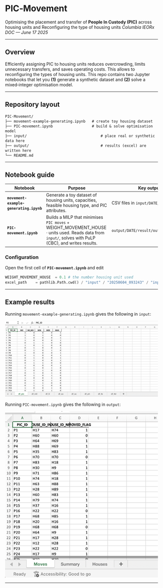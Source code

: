 # PIC‑Movement

Optimising the placement and transfer of **People In Custody (PIC)** across housing units and Reconfiguring the type of housing units
*Columbia IEORx DOC — June 17 2025*

---

## Overview

Efficiently assigning PIC to housing units reduces overcrowding, limits unnecessary transfers, and saves operating costs. This allows to reconfiguring the types of housing units. This repo contains two Jupyter notebooks that let you **(1)** generate a synthetic dataset and **(2)** solve a mixed‑integer optimisation model.

---

## Repository layout

```
PIC-Movement/
├── movement-example-generating.ipynb   # create toy housing dataset
├── PIC-movement.ipynb                  # build & solve optimisation model
├── input/                                  # place real or synthetic data here
├── output/                                 # results (excel) are written here
└── README.md
```

---



## Notebook guide

| Notebook                                | Purpose                                                                                                                                                    | Key outputs                                         |
| --------------------------------------- | ---------------------------------------------------------------------------------------------------------------------------------------------------------- | --------------------------------------------------- |
| **`movement-example-generating.ipynb`** | Generate a toy dataset of housing units, capacities, feasible housing type, and PIC attributes.                                                                                | CSV files in `input/DATE/`                               |
| **`PIC-movement.ipynb`**                | Builds a MILP that minimises  $\texttt{PIC moves} + \text{WEIGHT\_MOVEMENT\_HOUSE}\cdot \text{units used}$. Reads data from `input/`, solves with PuLP (CBC), and writes results. | `output/DATE/result/output_moves.xlsx` |

### Configuration

Open the first cell of **`PIC-movement.ipynb`** and edit

```python
WEIGHT_MOVEMENT_HOUSE  = 0.1 # the number housing unit used
excel_path    = pathlib.Path.cwd() / "input" / "20250604_093243" / "input.xlsx" # change the location of the input here 
```

---

## Example results

Running `movement-example-generating.ipynb` gives the following in  `input`:

![Synthetic dataset preview](docs/input.png)

Running `PIC-movement.ipynb` gives the following in  `output`:

![Synthetic optimization result preview](docs/output.png)

---





